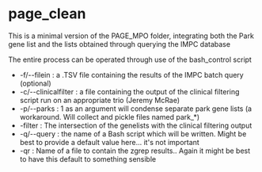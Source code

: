 # page_clean

This is a minimal version of the PAGE_MPO folder, integrating both the Park gene list and the lists obtained through querying the IMPC database

The entire process can be operated through use of the bash_control script

* -f/--filein : a .TSV file containing the results of the IMPC batch query (optional)
* -c/--clinicalfilter : a file containing the output of the clinical filtering script run on an appropriate trio (Jeremy McRae)
* -p/--parks : 1 as an argument will condense separate park gene lists (a workaround. Will collect and pickle files named park_*)
* -filter : The intersection of the genelists with the clinical filtering output
* -q/--query : the name of a Bash script which will be written. Might be best to provide a default value here... it's not important
* -qr : Name of a file to contain the zgrep results.. Again it might be best to have this default to something sensible
